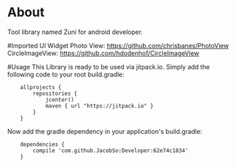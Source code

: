 # About
Tool library named Zuni for android developer.

#Imported UI Widget
Photo View:
                https://github.com/chrisbanes/PhotoView
CircleImageView:
                https://github.com/hdodenhof/CircleImageView

#Usage
This Library is ready to be used via jitpack.io. Simply add the following code to your root build.gradle:

        allprojects {
            repositories {
                jcenter()
                maven { url "https://jitpack.io" }
            }
        }
Now add the gradle dependency in your application's build.gradle:

        dependencies {
            compile 'com.github.JacobSo:Developer:62e74c1834'
        }
